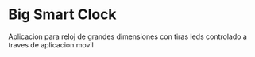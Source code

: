 # Big Smart Clock
Aplicacion para reloj de grandes dimensiones con tiras leds controlado a traves de aplicacion movil